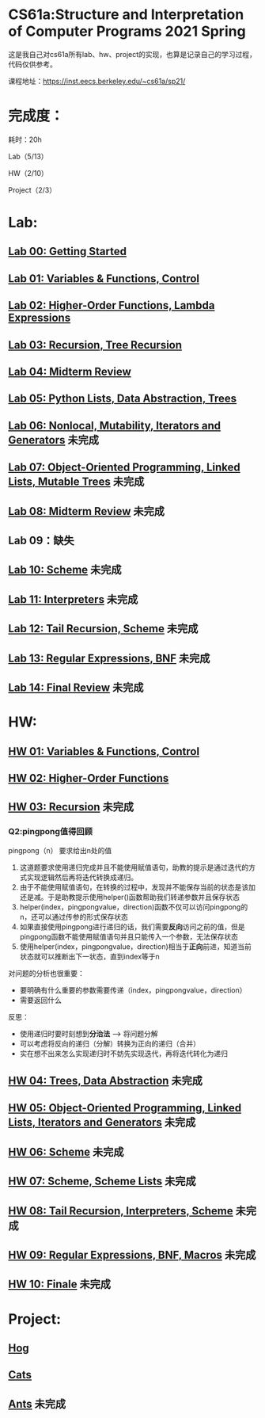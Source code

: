 # CS61a:Structure and Interpretation of Computer Programs	2021 Spring



这是我自己对cs61a所有lab、hw、project的实现，也算是记录自己的学习过程，代码仅供参考。

课程地址：https://inst.eecs.berkeley.edu/~cs61a/sp21/



# 完成度：

耗时：20h

Lab（5/13）

HW（2/10）

Project（2/3）

# Lab:

## [Lab 00: Getting Started](https://inst.eecs.berkeley.edu/~cs61a/sp21/lab/lab00/)


## [Lab 01: Variables & Functions, Control](https://inst.eecs.berkeley.edu/~cs61a/sp21/lab/lab01/)


## [Lab 02: Higher-Order Functions, Lambda Expressions](https://inst.eecs.berkeley.edu/~cs61a/sp21/lab/lab02/)


## [Lab 03: Recursion, Tree Recursion](https://inst.eecs.berkeley.edu/~cs61a/sp21/lab/lab03/)


## [Lab 04: Midterm Review](https://inst.eecs.berkeley.edu/~cs61a/sp21/lab/lab04/)


## [Lab 05: Python Lists, Data Abstraction, Trees](https://inst.eecs.berkeley.edu/~cs61a/sp21/lab/lab05/)


## [Lab 06: Nonlocal, Mutability, Iterators and Generators](https://inst.eecs.berkeley.edu/~cs61a/sp21/lab/lab06/)	未完成


## [Lab 07: Object-Oriented Programming, Linked Lists, Mutable Trees](https://inst.eecs.berkeley.edu/~cs61a/sp21/lab/lab07/)	未完成


## [ Lab 08: Midterm Review](https://inst.eecs.berkeley.edu/~cs61a/sp21/lab/lab08/)	未完成


## Lab 09：缺失

## [ Lab 10: Scheme](https://inst.eecs.berkeley.edu/~cs61a/sp21/lab/lab10/)	未完成


## [Lab 11: Interpreters](https://inst.eecs.berkeley.edu/~cs61a/sp21/lab/lab11/)	未完成


## [ Lab 12: Tail Recursion, Scheme](https://inst.eecs.berkeley.edu/~cs61a/sp21/lab/lab12/)	未完成


## [Lab 13: Regular Expressions, BNF](https://inst.eecs.berkeley.edu/~cs61a/sp21/lab/lab13/)	未完成


## [Lab 14: Final Review](https://inst.eecs.berkeley.edu/~cs61a/sp21/lab/lab14/)	未完成

# HW:

## [HW 01: Variables & Functions, Control](https://inst.eecs.berkeley.edu/~cs61a/sp21/hw/hw01/)


## [HW 02: Higher-Order Functions](https://inst.eecs.berkeley.edu/~cs61a/sp21/hw/hw02/) 


## [HW 03: Recursion](https://inst.eecs.berkeley.edu/~cs61a/sp21/hw/hw03/)	未完成
### Q2:pingpong值得回顾

pingpong（n）
要求给出n处的值

1. 这道题要求使用递归完成并且不能使用赋值语句，助教的提示是通过迭代的方式实现逻辑然后再将迭代转换成递归。
2. 由于不能使用赋值语句，在转换的过程中，发现并不能保存当前的状态是该加还是减。于是助教提示使用helper()函数帮助我们转递参数并且保存状态
3. helper(index，pingpongvalue，direction)函数不仅可以访问pingpong的n，还可以通过传参的形式保存状态
4. 如果直接使用pingpong进行递归的话，我们需要**反向**访问之前的值，但是pingpong函数不能使用赋值语句并且只能传入一个参数，无法保存状态
5. 使用helper(index，pingpongvalue，direction)相当于**正向**前进，知道当前状态就可以推断出下一状态，直到index等于n

对问题的分析也很重要：
- 要明确有什么重要的参数需要传递（index，pingpongvalue，direction）
- 需要返回什么

反思：
- 使用递归时要时刻想到**分治法** --> 将问题分解
- 可以考虑将反向的递归（分解）转换为正向的递归（合并）
- 实在想不出来怎么实现递归时不妨先实现迭代，再将迭代转化为递归

## [HW 04: Trees, Data Abstraction](https://inst.eecs.berkeley.edu/~cs61a/sp21/hw/hw04/) 	未完成


## [HW 05: Object-Oriented Programming, Linked Lists, Iterators and Generators](https://inst.eecs.berkeley.edu/~cs61a/sp21/hw/hw05/)	未完成


## [HW 06: Scheme](https://inst.eecs.berkeley.edu/~cs61a/sp21/hw/hw06/)	未完成


## [HW 07: Scheme, Scheme Lists](https://inst.eecs.berkeley.edu/~cs61a/sp21/hw/hw07/)	未完成


## [HW 08: Tail Recursion, Interpreters, Scheme](https://inst.eecs.berkeley.edu/~cs61a/sp21/hw/hw08/)	未完成


## [HW 09: Regular Expressions, BNF, Macros](https://inst.eecs.berkeley.edu/~cs61a/sp21/hw/hw09/)	未完成


## [ HW 10: Finale](https://inst.eecs.berkeley.edu/~cs61a/sp21/hw/hw10/)	未完成


# Project:

## [Hog](https://inst.eecs.berkeley.edu/~cs61a/sp21/proj/hog/)	

## [ Cats](https://inst.eecs.berkeley.edu/~cs61a/sp21/proj/cats/)

## [Ants](https://inst.eecs.berkeley.edu/~cs61a/sp21/proj/ants/)	未完成




